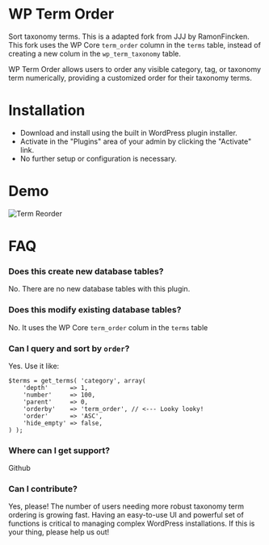 # WP Term Order

Sort taxonomy terms. This is a adapted fork from JJJ by RamonFincken. This fork uses the WP Core `term_order` column in the `terms` table, instead of creating a new colum in the `wp_term_taxonomy` table.

WP Term Order allows users to order any visible category, tag, or taxonomy term numerically, providing a customized order for their taxonomy terms.

# Installation

* Download and install using the built in WordPress plugin installer.
* Activate in the "Plugins" area of your admin by clicking the "Activate" link.
* No further setup or configuration is necessary.

# Demo

![Term Reorder](screenshot-1.gif)

# FAQ

### Does this create new database tables?

No. There are no new database tables with this plugin.

### Does this modify existing database tables?

No. It uses the WP Core `term_order` colum in the `terms` table

### Can I query and sort by `order`?

Yes. Use it like:

```
$terms = get_terms( 'category', array(
	'depth'      => 1,
	'number'     => 100,
	'parent'     => 0,
	'orderby'    => 'term_order', // <--- Looky looky!
	'order'      => 'ASC',
	'hide_empty' => false,
) );
```

### Where can I get support?

Github

### Can I contribute?

Yes, please! The number of users needing more robust taxonomy term ordering is growing fast. Having an easy-to-use UI and powerful set of functions is critical to managing complex WordPress installations. If this is your thing, please help us out!
